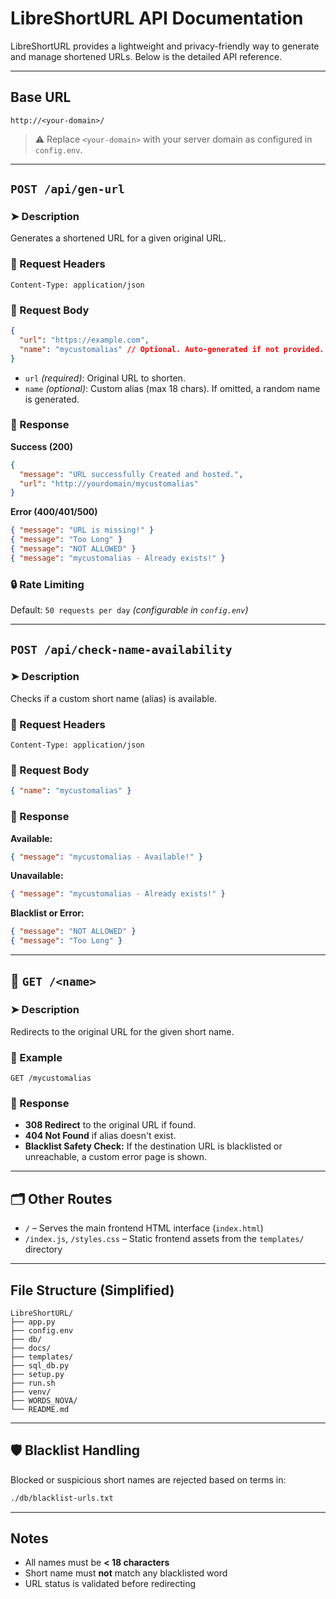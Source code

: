 # LibreShortURL API Documentation

LibreShortURL provides a lightweight and privacy-friendly way to generate and manage shortened URLs. Below is the detailed API reference.

---

## Base URL

```plaintext
http://<your-domain>/
```

> ⚠️ Replace `<your-domain>` with your server domain as configured in `config.env`.

---

## `POST /api/gen-url`

### ➤ Description

Generates a shortened URL for a given original URL.

### 🔸 Request Headers

```http
Content-Type: application/json
```

### 🔸 Request Body

```json
{
  "url": "https://example.com",
  "name": "mycustomalias" // Optional. Auto-generated if not provided.
}
```

- `url` _(required)_: Original URL to shorten.
- `name` _(optional)_: Custom alias (max 18 chars). If omitted, a random name is generated.

### 🔸 Response

**Success (200)**

```json
{
  "message": "URL successfully Created and hosted.",
  "url": "http://yourdomain/mycustomalias"
}
```

**Error (400/401/500)**

```json
{ "message": "URL is missing!" }
{ "message": "Too Long" }
{ "message": "NOT ALLOWED" }
{ "message": "mycustomalias - Already exists!" }
```

### 🔒 Rate Limiting

Default: `50 requests per day` _(configurable in `config.env`)_

---

## `POST /api/check-name-availability`

### ➤ Description

Checks if a custom short name (alias) is available.

### 🔸 Request Headers

```http
Content-Type: application/json
```

### 🔸 Request Body

```json
{ "name": "mycustomalias" }
```

### 🔸 Response

**Available:**

```json
{ "message": "mycustomalias - Available!" }
```

**Unavailable:**

```json
{ "message": "mycustomalias - Already exists!" }
```

**Blacklist or Error:**

```json
{ "message": "NOT ALLOWED" }
{ "message": "Too Long" }
```

---

## 🔗 `GET /<name>`

### ➤ Description

Redirects to the original URL for the given short name.

### 🔸 Example

```http
GET /mycustomalias
```

### 🔸 Response

- **308 Redirect** to the original URL if found.
- **404 Not Found** if alias doesn't exist.
- **Blacklist Safety Check:** If the destination URL is blacklisted or unreachable, a custom error page is shown.

---

## 🗂 Other Routes

- `/` – Serves the main frontend HTML interface (`index.html`)
- `/index.js`, `/styles.css` – Static frontend assets from the `templates/` directory

---

## File Structure (Simplified)

```
LibreShortURL/
├── app.py
├── config.env
├── db/
├── docs/
├── templates/
├── sql_db.py
├── setup.py
├── run.sh
├── venv/
├── WORDS_NOVA/
└── README.md
```

---

## 🛡 Blacklist Handling

Blocked or suspicious short names are rejected based on terms in:

```bash
./db/blacklist-urls.txt
```

---

## Notes

- All names must be **< 18 characters**
- Short name must **not** match any blacklisted word
- URL status is validated before redirecting
